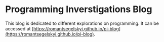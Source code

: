 Programming Inverstigations Blog
===

This blog is dedicated to different explorations on programming. It can be accessed at [https://romantsegelskyi.github.io/pi-blog](https://romantsegelskyi.github.io/pi-blog).
